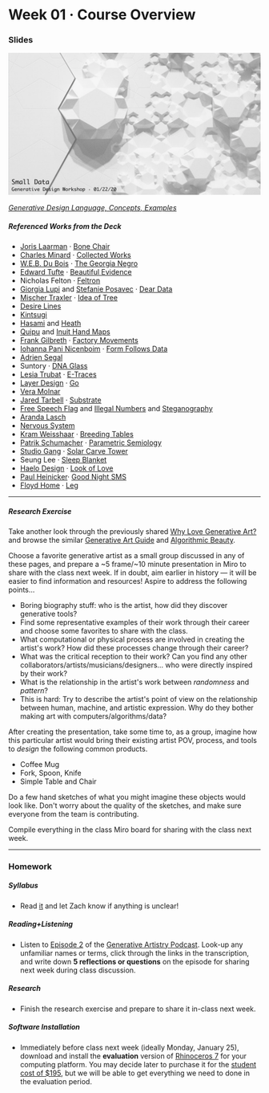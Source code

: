 # Week 01 · Course Overview

### Slides

![intro image](intro.png)

[*Generative Design Language, Concepts, Examples*](GenerativeDesign-s21-intro-deck.pdf)

##### Referenced Works from the Deck

- [Joris Laarman](https://www.jorislaarman.com) · [Bone Chair](https://www.jorislaarman.com/work/bone-chair/)
- [Charles Minard](https://en.wikipedia.org/wiki/Charles_Joseph_Minard) · [Collected Works](https://www.nationalgeographic.com/news/2017/03/charles-minard-cartography-infographics-history/)
- [W.E.B. Du Bois](https://en.wikipedia.org/wiki/W._E._B._Du_Bois) · [The Georgia Negro](https://medium.com/nightingale/w-e-b-du-bois-staggering-data-visualizations-are-as-powerful-today-as-they-were-in-1900-64752c472ae4)
- [Edward Tufte](https://www.edwardtufte.com/tufte/) · [Beautiful Evidence](https://www.edwardtufte.com/bboard/q-and-a-fetch-msg?msg_id=000262)
- Nicholas Felton · [Feltron](http://feltron.com)
- [Giorgia Lupi](http://giorgialupi.com) and [Stefanie Posavec](http://www.stefanieposavec.com) · [Dear Data](http://www.dear-data.com/theproject)
- [Mischer Traxler](https://mischertraxler.com) · [Idea of Tree](https://mischertraxler.com/projects/the-idea-of-a-tree-process/)
- [Desire Lines](https://en.wikipedia.org/wiki/Desire_path)
- [Kintsugi](https://en.wikipedia.org/wiki/Kintsugi)
- [Hasami](http://www.hasami-porcelain.com/about/en.html) and [Heath](https://www.heathceramics.com)
- [Quipu](https://en.wikipedia.org/wiki/Quipu) and [Inuit Hand Maps](https://www.atlasobscura.com/articles/greenland-wooden-maps-ammassalik)
- [Frank Gilbreth](https://en.wikipedia.org/wiki/Frank_Bunker_Gilbreth) · [Factory Movements](http://dataphys.org/list/wire-models-of-factory-worker-movements/)
- [Iohanna Pani Nicenboim](https://iohanna.com) · [Form Follows Data](https://iohanna.com/Form-Follows-Data)
- [Adrien Segal](https://www.adriensegal.com) 
- Suntory · [DNA Glass](https://adland.tv/adnews/suntory-dna-glass-2016-122-japan)
- [Lesia Trubat](https://vimeo.com/lesiatrubat) · [E-Traces](https://www.behance.net/gallery/21108721/E-TRACES)
- [Layer Design](https://layerdesign.com/) · [Go](https://layerdesign.com/project/go-3/%23top-page#top-page)
- [Vera Molnar](http://www.veramolnar.com)
- [Jared Tarbell](http://www.complexification.net/) · [Substrate](http://www.complexification.net/gallery/machines/substrate/index.php)
- [Free Speech Flag](https://en.wikipedia.org/wiki/Free_Speech_Flag) and [Illegal Numbers](https://en.wikipedia.org/wiki/Illegal_number) and [Steganography](https://en.wikipedia.org/wiki/Illegal_number)
- [Aranda Lasch](http://arandalasch.com/work/featured/) 
- [Nervous System](https://n-e-r-v-o-u-s.com)
- [Kram Weisshaar](https://www.kramweisshaar.com) · [Breeding Tables](https://www.kramweisshaar.com/projects/breeding-tables)
- [Patrik Schumacher](https://www.patrikschumacher.com/index.htm) · [Parametric Semiology](https://www.patrikschumacher.com/Texts/Design%20of%20Information%20Rich%20Environments.html)
- [Studio Gang](https://studiogang.com) · [Solar Carve Tower](https://www.dezeen.com/2019/08/09/solar-carve-tower-studio-gang-new-york-high-line/)
- Seung Lee · [Sleep Blanket](https://www.theverge.com/2019/7/21/20699484/sleep-blanket-data-visualisation-seung-lee)
- [Haelo Design](http://www.haelodesign.com) · [Look of Love](http://www.haelodesign.com/manifesting-the-look-of-love)
- [Paul Heinicker](http://paulheinicker.com)· [Good Night SMS](http://paulheinicker.com/goodnightsms/)
- [Floyd Home](https://floydhome.com) · [Leg](https://floydhome.com/products/the-floyd-leg-16?color=White)

-----

##### Research Exercise

Take another look through the previously shared [Why Love Generative Art?](https://www.artnome.com/news/2018/8/8/why-love-generative-art) and browse the similar [Generative Art Guide](https://aiartists.org/generative-art-design) and [Algorithmic Beauty](https://medium.com/feed-fatigue/algorithmic-beauty-10-artists-pushing-the-boundaries-of-code-2d55b58aedea).

Choose a favorite generative artist as a small group discussed in any of these pages, and prepare a ~5 frame/~10 minute presentation in Miro to share with the class next week. If in doubt, aim earlier in history — it will be easier to find information and resources! Aspire to address the following points...

- Boring biography stuff: who is the artist, how did they discover generative tools?
- Find some representative examples of their work through their career and choose some favorites to share with the class.
- What computational or physical process are involved in creating the artist's work? How did these processes change through their career?
- What was the critical reception to their work? Can you find any other collaborators/artists/musicians/designers... who were directly inspired by their work? 
- What is the relationship in the artist's work between *randomness* and *pattern*?
- This is hard: Try to describe the artist's point of view on the relationship between human, machine, and artistic expression. Why do they bother making art with computers/algorithms/data? 

After creating the presentation, take some time to, as a group, imagine how this particular artist would bring their existing artist POV, process, and tools to *design* the following common products.

- Coffee Mug 
- Fork, Spoon, Knife
- Simple Table and Chair

Do a few hand sketches of what you might imagine these objects would look like. Don't worry about the quality of the sketches, and make sure everyone from the team is contributing. 

Compile everything in the class Miro board for sharing with the class next week.

-----

### Homework

##### Syllabus

- Read [it](../logistics/GenerativeDesign-s21-syllabus-v1.pdf) and let Zach know if anything is unclear!


##### Reading+Listening

- Listen to [Episode 2](https://generativeartistry.com/episodes/generative-art-and-creative-code/) of the [Generative Artistry Podcast](https://generativeartistry.com). Look-up any unfamiliar names or terms, click through the links in the transcription, and write down **5 reflections or questions** on the episode for sharing next week during class discussion.


##### Research

- Finish the research exercise and prepare to share it in-class next week.


##### Software Installation

- Immediately before class next week (ideally Monday, January 25), download and install the **evaluation** version of [Rhinoceros 7](https://www.rhino3d.com/download/) for your computing platform. You may decide later to purchase it for the [student cost of $195](https://www.rhino3d.com/sales/north-america/United_States), but we will be able to get everything we need to done in the evaluation period.
